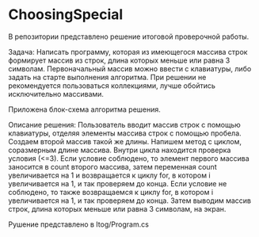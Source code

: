 # ChoosingSpecial
В репозитории представлено решение итоговой проверочной работы.

Задача: Написать программу, которая из имеющегося массива строк формирует массив из строк, длина которых меньше или равна 3 символам. Первоначальный массив можно ввести с клавиатуры, либо задать на старте выполнения алгоритма. При решении не рекомендуется пользоваться коллекциями, лучше обойтись исключительно массивами.

Приложена блок-схема алгоритма решения.

Описание решения:
Пользователь вводит массив строк с помощью клавиатуры, отделяя элементы массива строк с помощью пробела. Создаем второй массив такой же длины. Напишем метод с циклом, соразмерным длине массива. Внутри цикла находится проверка условия (<=3). Если условие соблюдено, то элемент первого массива заносится в count второго массива, затем переменная count увеличивается на 1 и возвращается к циклу for, в котором i увеличивается на 1, и так проверяем до конца. Если условие не соблюдено, то также возвращаемся к циклу for, в котором i увеличивается на 1, и так проверяем до конца. Затем выводим массив строк, длина которых меньше или равна 3 символам, на экран.

Рушение представлено в Itog/Program.cs
